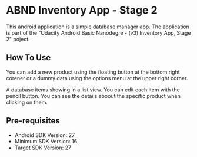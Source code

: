 # ABND Inventory App - Stage 2

This android application is a simple database manager app. The application is part of the "Udacity Android Basic Nanodegre - (v3) Inventory App, Stage 2" poject.

## How To Use

You can add a new product using the floating button at the bottom right corener or a dummy data using the options menu at the upper right corner.

A database items showing in a list view. You can edit each item with the pencil button. You can see the details aboout the specific product when clicking on them.

## Pre-requisites

* Android SDK Version: 27
* Minimum SDK Version: 16
* Target SDK Version: 27

